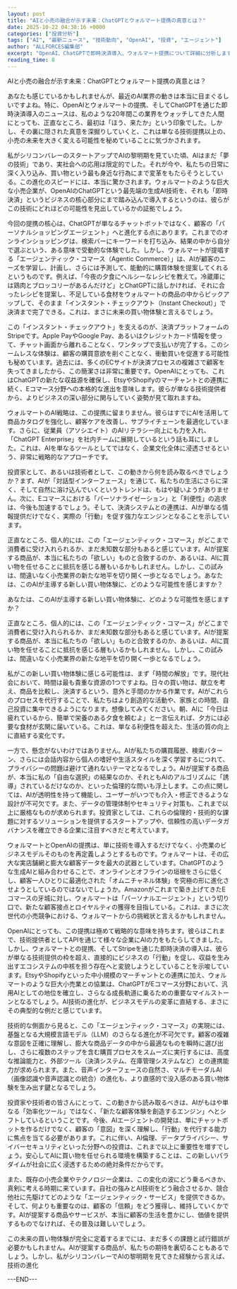 ```yaml
---
layout: post
title: "AIと小売の融合が示す未来：ChatGPTとウォルマート提携の真意とは？"
date: 2025-10-22 04:38:16 +0000
categories: ["投資分析"]
tags: ["AI", "最新ニュース", "技術動向", "OpenAI", "投資", "エージェント"]
author: "ALLFORCES編集部"
excerpt: "OpenAI、ChatGPTで即時決済導入、ウォルマート提携について詳細に分析します。"
reading_time: 8
---
```


AIと小売の融合が示す未来：ChatGPTとウォルマート提携の真意とは？

あなたも感じているかもしれませんが、最近のAI業界の動きは本当に目まぐるしいですよね。特に、OpenAIとウォルマートの提携、そしてChatGPTを通じた即時決済導入のニュースは、私のような20年間この業界をウォッチしてきた人間にとっても、正直なところ、最初は「ほう、来たか」という印象でした。しかし、その裏に隠された真意を深掘りしていくと、これは単なる技術提携以上の、小売の未来を大きく変える可能性を秘めていることに気づかされます。

私がシリコンバレーのスタートアップでAIの黎明期を見ていた頃、AIはまだ「夢の技術」であり、実社会への応用は限定的でした。それが今や、私たちの日常に深く入り込み、買い物という最も身近な行為にまで変革をもたらそうとしている。この進化のスピードには、本当に驚かされます。ウォルマートのような巨大な小売企業が、OpenAIのChatGPTという最先端の生成AI技術を、それも「即時決済」というビジネスの核心部分にまで踏み込んで導入するというのは、彼らがこの技術にどれほどの可能性を見出しているかの証拠でしょう。

今回の提携の核心は、ChatGPTが単なるチャットボットではなく、顧客の「パーソナルショッピングエージェント」へと進化する点にあります。これまでのオンラインショッピングは、検索バーにキーワードを打ち込み、結果の中から自分で選ぶという、ある意味で受動的な体験でした。しかし、ウォルマートが提唱する「エージェンティック・コマース（Agentic Commerce）」は、AIが顧客のニーズを学習し、計画し、さらには予測して、能動的に購買体験を提案してくれるというものです。例えば、「今夜の夕食にヘルシーなレシピを教えて。冷蔵庫には鶏肉とブロッコリーがあるんだけど」とChatGPTに話しかければ、それに合ったレシピを提案し、不足している食材をウォルマートの商品の中からピックアップして、そのまま「インスタント・チェックアウト（Instant Checkout）」で決済まで完了できる。これは、まさに未来の買い物体験と言えるでしょう。

この「インスタント・チェックアウト」を支えるのが、決済プラットフォームのStripeです。Apple PayやGoogle Pay、あるいはクレジットカード情報を使って、チャット画面から離れることなく、ワンタップで支払いが完了する。このシームレスな体験は、顧客の購買意欲を削ぐことなく、衝動買いを促進する可能性も秘めています。過去には、多くのECサイトが決済プロセスの複雑さで顧客を失ってきましたから、この簡潔さは非常に重要です。OpenAIにとっても、これはChatGPTの新たな収益源を確保し、EtsyやShopifyのマーチャントとの連携に続く、Eコマース分野への本格的な進出を意味します。彼らが単なる技術提供者から、よりビジネスの深い部分に関与していく姿勢が見て取れますね。

ウォルマートのAI戦略は、この提携に留まりません。彼らはすでにAIを活用して商品カタログを強化し、顧客ケアを改善し、サプライチェーンを最適化しています。さらに、従業員（アソシエイト）のAIリテラシー向上にも力を入れ、「ChatGPT Enterprise」を社内チームに展開しているという話も耳にしました。これは、AIを単なるツールとしてではなく、企業文化全体に浸透させるという、非常に戦略的なアプローチです。

投資家として、あるいは技術者として、この動きから何を読み取るべきでしょうか？まず、AIが「対話型インターフェース」を通じて、私たちの生活にさらに深く、そして自然に溶け込んでいくというトレンドは、もはや疑いようがありません。次に、Eコマースにおける「パーソナライゼーション」と「利便性」の追求は、今後も加速するでしょう。そして、決済システムとの連携は、AIが単なる情報提供だけでなく、実際の「行動」を促す強力なエンジンとなることを示しています。

正直なところ、個人的には、この「エージェンティック・コマース」がどこまで消費者に受け入れられるか、まだ未知数な部分もあると感じています。AIが提案する商品が、本当に私たちの「欲しい」ものと合致するのか、あるいは、AIに買い物を任せることに抵抗を感じる層もいるかもしれません。しかし、この試みは、間違いなく小売業界の新たな地平を切り開く一歩となるでしょう。あなたは、このAIが主導する新しい買い物体験に、どのような可能性を感じますか？

あなたは、このAIが主導する新しい買い物体験に、どのような可能性を感じますか？

正直なところ、個人的には、この「エージェンティック・コマース」がどこまで消費者に受け入れられるか、まだ未知数な部分もあると感じています。AIが提案する商品が、本当に私たちの「欲しい」ものと合致するのか、あるいは、AIに買い物を任せることに抵抗を感じる層もいるかもしれません。しかし、この試みは、間違いなく小売業界の新たな地平を切り開く一歩となるでしょう。

私がこの新しい買い物体験に感じる可能性は、まず「時間の解放」です。現代社会において、時間は最も貴重な資源の1つですよね。日々の買い物は、献立を考え、商品を比較し、決済するという、意外と手間のかかる作業です。AIがこれらのプロセスを代行することで、私たちはより創造的な活動や、家族との時間、自己投資に集中できるようになります。想像してみてください。朝、AIに「今日は疲れているから、簡単で栄養のある夕食を頼むよ」と一言伝えれば、夕方には必要な食材が玄関に届いている。これは、単なる利便性を超えた、生活の質の向上に直結する変化です。

一方で、懸念がないわけではありません。AIが私たちの購買履歴、検索パターン、さらには会話内容から個人の嗜好や生活スタイルを深く学習するにつれて、プライバシーの問題は避けて通れないテーマとなるでしょう。AIが提案する商品が、本当に私の「自由な選択」の結果なのか、それともAIのアルゴリズムに「誘導」されているだけなのか、といった倫理的な問いも浮上します。この点に関しては、AIが透明性を持って機能し、ユーザーがいつでも介入・修正できるような設計が不可欠です。また、データの管理体制やセキュリティ対策も、これまで以上に厳格なものが求められます。投資家としては、これらの倫理的・技術的な課題に対するソリューションを提供するスタートアップや、信頼性の高いデータガバナンスを確立できる企業に注目すべきだと考えています。

ウォルマートとOpenAIの提携は、単に技術を導入するだけでなく、小売業のビジネスモデルそのものを再定義しようとするものです。ウォルマートは、その広大な実店舗網と膨大な顧客データを最大の武器としています。ChatGPTのような生成AIと組み合わせることで、オンラインとオフラインの垣根をさらに低くし、顧客一人ひとりに最適化された「オムニチャネル体験」を究極の形に進化させようとしているのではないでしょうか。Amazonがこれまで築き上げてきたEコマースの牙城に対し、ウォルマートは「パーソナルエージェント」という切り口で、新たな顧客接点とロイヤルティの獲得を目指している。これは、まさに次世代の小売競争における、ウォルマートからの挑戦状と言えるかもしれません。

OpenAIにとっても、この提携は極めて戦略的な意味を持ちます。彼らはこれまで、技術提供者としてAPIを通じて様々な企業にAIの力をもたらしてきました。しかし、ウォルマートとの提携、そしてStripeを通じた即時決済の導入は、彼らが単なる技術提供の枠を超え、直接的にビジネスの「行動」を促し、収益を生み出すエコシステムの中核を担う存在へと変貌しようとしていることを示唆しています。EtsyやShopifyといった中小規模のマーチャントとの連携に加え、ウォルマートのような巨大小売業との協業は、ChatGPTがEコマース分野において、汎用AIとしての地位を確立し、さらなる成長軌道に乗るための重要なマイルストーンとなるでしょう。AI技術の進化が、ビジネスモデルの変革に直結する、まさにその典型的な例だと感じています。

技術的な側面から見ると、この「エージェンティック・コマース」の実現には、基盤となる大規模言語モデル（LLM）のさらなる進化が不可欠です。顧客の複雑な意図を正確に理解し、膨大な商品データの中から最適なものを瞬時に選び出し、さらに複数のステップを含む購買プロセスをスムーズに実行するには、高度な推論能力と、外部ツール（決済システム、在庫管理システムなど）との連携能力が求められます。また、音声インターフェースの自然さ、マルチモーダルAI（画像認識や音声認識との統合）の進化も、より直感的で没入感のある買い物体験を生み出す鍵となるでしょう。

投資家や技術者の皆さんにとって、この動きから読み取るべきは、AIがもはや単なる「効率化ツール」ではなく、「新たな顧客体験を創造するエンジン」へとシフトしているということです。今後、AIエージェントの開発は、単にチャットボットを作るだけでなく、顧客の「意図」を深く理解し、「行動」を代行する能力に焦点を当てる必要があります。これに伴い、AI倫理、データプライバシー、サイバーセキュリティといった分野への投資は、これまで以上に重要性を増すでしょう。安心してAIに買い物を任せられる環境を構築することは、この新しいパラダイムが社会に広く浸透するための絶対条件だからです。

また、既存の小売企業やテクノロジー企業は、この変化の波にどう乗るべきか、真剣に考える時期に来ています。自社の強みとAI技術をどう融合させるか、競合他社に先駆けてどのような「エージェンティック・サービス」を提供できるか。そして、何よりも重要なのは、顧客の「信頼」をどう獲得し、維持していくかです。AIが提案する商品やサービスが、本当に顧客の生活を豊かにし、価値を提供するものでなければ、その普及は難しいでしょう。

この未来の買い物体験が完全に定着するまでには、まだ多くの課題と試行錯誤が必要かもしれません。AIが提案する商品が、私たちの期待を裏切ることもあるでしょう。しかし、私がシリコンバレーでAIの黎明期を見てきた経験から言えば、技術の進化

---END---